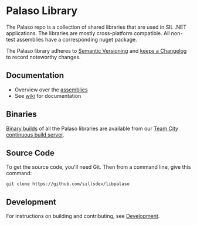 Palaso Library
==============

The Palaso repo is a collection of shared libraries that are used in SIL .NET applications. The
libraries are mostly cross-platform compatible. All non-test assemblies have a corresponding nuget
package.

The Palaso library adheres to [Semantic Versioning](http://semver.org/) and
[keeps a Changelog](http://keepachangelog.com/) to record noteworthy changes.

Documentation
-------------

- Overview over the [assemblies](https://github.com/sillsdev/libpalaso/wiki/Assemblies)
- See [wiki](https://github.com/sillsdev/libpalaso/wiki) for documentation

Binaries
--------

[Binary builds](http://build.palaso.org/repository/downloadAll/bt32/.lastSuccessful/artifacts.zip) of all the Palaso libraries are available from our [Team City continuous build server](http://build.palaso.org/).

Source Code
-----------

To get the source code, you'll need Git. Then from a command line, give this command:

`git clone https://github.com/sillsdev/libpalaso`

Development
-----------

For instructions on building and contributing, see [Development](https://github.com/sillsdev/libpalaso/wiki/Development).
